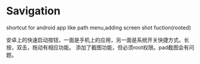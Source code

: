 Savigation
==========

shortcut for android app like path menu,adding screen shot fuction(rooted)

安卓上的快速启动按钮，一面是手机上的应用，另一面是系统开关快捷方式。长按，双击，拖动有相应功能。
添加了截图功能，但必须root权限。pad截图会有问题。
